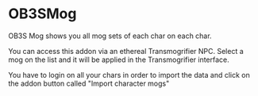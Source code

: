 # OB3SMog

OB3S Mog shows you all mog sets of each char on each char.

You can access this addon via an ethereal Transmogrifier NPC. Select a mog on the list and it will be applied in the Transmogrifier interface.

You have to login on all your chars in order to import the data and click on the addon button called "Import character mogs"
